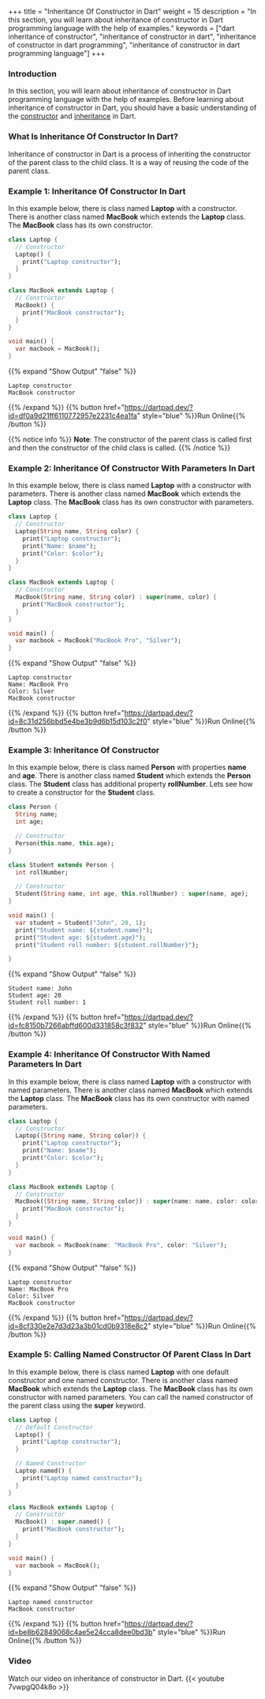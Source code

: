 +++
title = "Inheritance Of Constructor in Dart"
weight = 15
description = "In this section, you will learn about inheritance of constructor in Dart programming language with the help of examples."
keywords = ["dart inheritance of constructor", "inheritance of constructor in dart", "inheritance of constructor in dart programming", "inheritance of constructor in dart programming language"]
+++

### Introduction
In this section, you will learn about inheritance of constructor in Dart programming language with the help of examples. Before learning about  inheritance of constructor in Dart, you should have a basic understanding of the [constructor](/object-oriented-programming/constructor-in-dart/) and [inheritance](/object-oriented-programming/inheritance-in-dart/) in Dart.


### What Is Inheritance Of Constructor In Dart?
Inheritance of constructor in Dart is a process of inheriting the constructor of the parent class to the child class. It is a way of reusing the code of the parent class. 

### Example 1: Inheritance Of Constructor In Dart
In this example below, there is class named **Laptop** with a constructor. There is another class named **MacBook** which extends the **Laptop** class. The **MacBook** class has its own constructor. 

```dart
class Laptop {
  // Constructor
  Laptop() {
    print("Laptop constructor");
  }
}

class MacBook extends Laptop {
  // Constructor
  MacBook() {
    print("MacBook constructor");
  }
}

void main() {
  var macbook = MacBook();
}
```

{{% expand "Show Output" "false" %}}
```plaintext
Laptop constructor
MacBook constructor
```
{{% /expand %}}
{{% button href="https://dartpad.dev/?id=df0a9d21ff6110772957e2231c4ea1fa" style="blue" %}}Run Online{{% /button %}}

{{% notice info %}}
**Note**:  The constructor of the parent class is called first and then the constructor of the child class is called.
{{% /notice %}}


### Example 2: Inheritance Of Constructor With Parameters In Dart
In this example below, there is class named **Laptop** with a constructor with parameters. There is another class named **MacBook** which extends the **Laptop** class. The **MacBook** class has its own constructor with parameters. 

```dart
class Laptop {
  // Constructor
  Laptop(String name, String color) {
    print("Laptop constructor");
    print("Name: $name");
    print("Color: $color");
  }
}

class MacBook extends Laptop {
  // Constructor
  MacBook(String name, String color) : super(name, color) {
    print("MacBook constructor");
  }
}

void main() {
  var macbook = MacBook("MacBook Pro", "Silver");
}
```

{{% expand "Show Output" "false" %}}
```plaintext
Laptop constructor
Name: MacBook Pro
Color: Silver
MacBook constructor
```
{{% /expand %}}
{{% button href="https://dartpad.dev/?id=8c31d256bbd5e4be3b9d6b15d103c2f0" style="blue" %}}Run Online{{% /button %}}

### Example 3: Inheritance Of Constructor 
In this example below, there is class named **Person** with properties **name** and **age**. There is another class named **Student** which extends the **Person** class. The **Student** class has additional property **rollNumber**. Lets see how to create a constructor for the **Student** class.
```dart
class Person {
  String name;
  int age;

  // Constructor
  Person(this.name, this.age);
}

class Student extends Person {
  int rollNumber;

  // Constructor
  Student(String name, int age, this.rollNumber) : super(name, age);
}

void main() {
  var student = Student("John", 20, 1);
  print("Student name: ${student.name}");
  print("Student age: ${student.age}");
  print("Student roll number: ${student.rollNumber}");

}
```
{{% expand "Show Output" "false" %}}
```plaintext    
Student name: John
Student age: 20
Student roll number: 1
```
{{% /expand %}}
{{% button href="https://dartpad.dev/?id=fc8150b7266abffd600d331858c3f832" style="blue" %}}Run Online{{% /button %}}


### Example 4: Inheritance Of Constructor With Named Parameters In Dart
In this example below, there is class named **Laptop** with a constructor with named parameters. There is another class named **MacBook** which extends the **Laptop** class. The **MacBook** class has its own constructor with named parameters. 

```dart
class Laptop {
  // Constructor
  Laptop({String name, String color}) {
    print("Laptop constructor");
    print("Name: $name");
    print("Color: $color");
  }
}

class MacBook extends Laptop {
  // Constructor
  MacBook({String name, String color}) : super(name: name, color: color) {
    print("MacBook constructor");
  }
}

void main() {
  var macbook = MacBook(name: "MacBook Pro", color: "Silver");
}
```

{{% expand "Show Output" "false" %}}
```plaintext
Laptop constructor
Name: MacBook Pro
Color: Silver
MacBook constructor
```
{{% /expand %}}
{{% button href="https://dartpad.dev/?id=8cf330e2e7d3d23a3b01cd0b9318e8c2" style="blue" %}}Run Online{{% /button %}}

### Example 5: Calling Named Constructor Of Parent Class In Dart
In this example below, there is class named **Laptop** with one default constructor and one named constructor. There is another class named **MacBook** which extends the **Laptop** class. The **MacBook** class has its own constructor with named parameters. You can call the named constructor of the parent class using the **super** keyword.

```dart
class Laptop {
  // Default Constructor
  Laptop() {
    print("Laptop constructor");
  }

  // Named Constructor
  Laptop.named() {
    print("Laptop named constructor");
  }
}

class MacBook extends Laptop {
  // Constructor
  MacBook() : super.named() {
    print("MacBook constructor");
  }
}

void main() {
  var macbook = MacBook();
}
```

{{% expand "Show Output" "false" %}}
```plaintext
Laptop named constructor
MacBook constructor
```
{{% /expand %}}
{{% button href="https://dartpad.dev/?id=be8b62849068c4ae5e24cca8dee0bd3b" style="blue" %}}Run Online{{% /button %}}

### Video
Watch our video on inheritance of constructor in Dart.
{{< youtube 7vwpgQ04k8o >}}